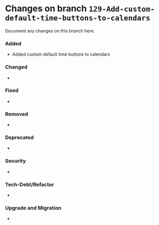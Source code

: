 # Changes on branch `129-Add-custom-default-time-buttons-to-calendars`
Document any changes on this branch here.
### Added
- Added custom default time buttons to calendars 

### Changed
- 

### Fixed
- 

### Removed
- 

### Deprecated
- 

### Security
- 

### Tech-Debt/Refactor
- 

### Upgrade and Migration
- 
